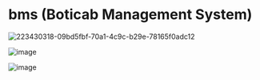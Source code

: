 # bms (Boticab Management System)
![223430318-09bd5fbf-70a1-4c9c-b29e-78165f0adc12](https://github.com/Olivares1234/bms/assets/83743108/6e4c20ee-8b57-45d5-b85f-a07505f8e3ff)

![image](https://user-images.githubusercontent.com/83743108/223429955-16fc16c1-e18b-4822-bc0c-01b828c21f06.png)

![image](https://user-images.githubusercontent.com/83743108/223431155-dad73c3e-64b9-4ed7-8d36-a0ce30cdf175.png)

